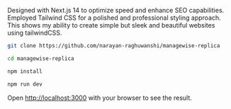 Designed with Next.js 14 to optimize speed and enhance SEO capabilities. Employed Tailwind CSS for a polished and professional styling approach. This shows my ability to create simple but sleek and beautiful websites using tailwindCSS.


```bash 
git clone https://github.com/narayan-raghuwanshi/managewise-replica
```
```bash
cd managewise-replica
```
```bash
npm install
```
```bash
npm run dev
```

Open [http://localhost:3000](http://localhost:3000) with your browser to see the result.
